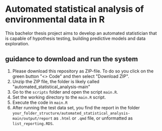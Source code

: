 # Automated statistical analysis of environmental data in R

This bachelor thesis project aims to develop an automated statistician that is capable of hypothesis testing, building predictive models and data exploration.

## guidance to download and run the system

1.  Please download this repository as ZIP-file. To do so you click on the green button "\<\> Code" and then select "Download ZIP".
2.  Unzip the ZIP file, the folder is likely called "automated_statistical_analysis-main"
3.  Go to the `scripts` folder and open the script `main.R`.
4.  Set the working directory to the `main.R` script.
5.  Execute the code in `main.R`
6.  After running the test data set, you find the report in the folder `your_folder_structure/automated_statistical_analysis-main/output/report` as `.html` or `.qmd` file, or unformatted as `list_reporting.RDS`.


